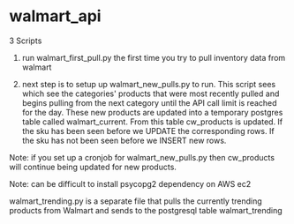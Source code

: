 # walmart_api

3 Scripts

1) run walmart_first_pull.py the first time you try to pull inventory data from walmart

2) next step is to setup up walmart_new_pulls.py to run. This script sees which see the categories' products that were most recently pulled and begins pulling from the next category until the API call limit is reached for the day. These new products are updated into a temporary postgres table called walmart_current. From this table cw_products is updated. If the sku has been seen before we UPDATE the corresponding rows. If the sku has not been seen before we INSERT new rows.

Note: if you set up a cronjob for walmart_new_pulls.py then cw_products will continue being updated for new products.

Note: can be difficult to install psycopg2 dependency on AWS ec2


walmart_trending.py is a separate file that pulls the currently trending products from Walmart and sends to the postgresql table walmart_trending
